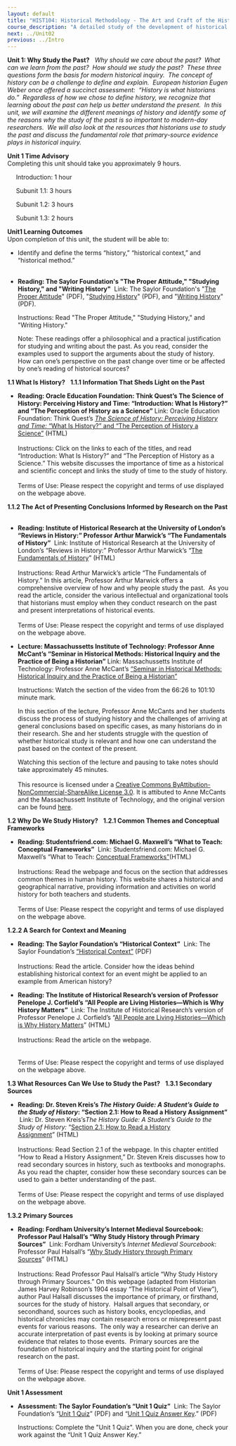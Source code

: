 ```yaml
---
layout: default
title: "HIST104: Historical Methodology - The Art and Craft of the Historian"
course_description: "A detailed study of the development of historical study as a distinct pursuit, focusing on historical research methods and the latest resources available to historians."
next: ../Unit02
previous: ../Intro
---
```

**Unit 1: Why Study the Past?** <span id="1"></span> 
*Why should we care about the past?  What can we learn from the past? 
How should we study the past?  These three questions form the basis for
modern historical inquiry.  The concept of history can be a challenge to
define and explain.  European historian Eugen Weber once offered a
succinct assessment:  “History is what historians do.”  Regardless of
how we chose to define history, we recognize that learning about the
past can help us better understand the present.  In this unit, we will
examine the different meanings of history and identify some of the
reasons why the study of the past is so important to modern-day
researchers.  We will also look at the resources that historians use to
study the past and discuss the fundamental role that primary-source
evidence plays in historical inquiry.*

**Unit 1 Time Advisory**  
Completing this unit should take you approximately 9 hours.  
  
      Introduction: 1 hour  
  
      Subunit 1.1: 3 hours  
  
      Subunit 1.2: 3 hours  
  
      Subunit 1.3: 2 hours

**Unit1 Learning Outcomes**  
Upon completion of this unit, the student will be able to:  
-   Identify and define the terms “history,” “historical context,” and
    “historical method.”  
      

-   **Reading: The Saylor Foundation's "The Proper Attitude," "Studying
    History," and "Writing History"**
     Link: The Saylor Foundation's "[The Proper
    Attitude](http://www.saylor.org/site/wp-content/uploads/2012/07/HIST104-1.1-ProperAttitude-FINAL.pdf)"
    (PDF), "[Studying
    History](http://www.saylor.org/site/wp-content/uploads/2012/07/HIST104-1.2-StudyingHistory-FINAL.pdf)"
    (PDF), and "[Writing
    History](http://www.saylor.org/site/wp-content/uploads/2012/07/HIST104-1.3-WritingHistory-FINAL.pdf)"
    (PDF).  
      
     <span>Instructions: Read "The Proper Attitude," "Studying History,"
    and "Writing History."</span>  
      
     <span>Note: These readings offer a philosophical and a practical
    justification for studying and writing about the past. As you read,
    consider the examples used to support the arguments about the study
    of history. How can one’s perspective on the past change over time
    or be affected by one’s reading of historical sources?</span>  

**1.1 What Is History?** <span id="1.1"></span> 
**1.1.1 Information That Sheds Light on the Past** <span
id="1.1.1"></span> 
-   **Reading: Oracle Education Foundation: Think Quest’s The Science of
    History: Perceiving History and Time: “Introduction: What Is
    History?” and “The Perception of History as a Science”**
    Link: Oracle Education Foundation: Think Quest’s [*The Science of
    History: Perceiving History and Time:* “What Is History?” and “The
    Perception of History a
    Science”](http://wayback.archive-it.org/3635/20130913025254/http://library.thinkquest.org/06aug/02088/) (HTML)  
        
     Instructions: Click on the links to each of the titles, and read
    “Introduction: What Is History?” and “The Perception of History as a
    Science.” This website discusses the importance of time as a
    historical and scientific concept and links the study of time to the
    study of history.  
        
     Terms of Use: Please respect the copyright and terms of use
    displayed on the webpage above.  

**1.1.2 The Act of Presenting Conclusions Informed by Research on the
Past** <span id="1.1.2"></span> 
-   **Reading: Institute of Historical Research at the University of
    London’s “Reviews in History:” Professor Arthur Marwick’s “The
    Fundamentals of History”**
     Link: Institute of Historical Research at the University of
    London’s “Reviews in History:” Professor Arthur Marwick’s “[The
    Fundamentals of
    History](http://www.history.ac.uk/ihr/Focus/Whatishistory/marwick1.html)”
    (HTML)  
        
     Instructions: Read Arthur Marwick’s article “The Fundamentals of
    History.” In this article, Professor Arthur Marwick offers a
    comprehensive overview of how and why people study the past.  As you
    read the article, consider the various intellectual and
    organizational tools that historians must employ when they conduct
    research on the past and present interpretations of historical
    events.  
        
     Terms of Use: Please respect the copyright and terms of use
    displayed on the webpage above.  

-   **Lecture: Massachussetts Institute of Technology: Professor Anne
    McCant’s “Seminar in Historical Methods: Historical Inquiry and the
    Practice of Being a Historian”**
    Link: Massachussetts Institute of Technology: Professor Anne
    McCant’s [“Seminar in Historical Methods: Historical Inquiry and the
    Practice of Being a
    Historian”](http://ocw.mit.edu/courses/history/21h-931-seminar-in-historical-methods-spring-2004/video-lectures/session-2/)  
      
     Instructions: Watch the section of the video from the 66:26 to
    101:10 minute mark.  
      
     In this section of the lecture, Professor Anne McCants and her
    students discuss the process of studying history and the challenges
    of arriving at general conclusions based on specific cases, as many
    historians do in their research. She and her students struggle with
    the question of whether historical study is relevant and how one can
    understand the past based on the context of the present.  
      
     Watching this section of the lecture and pausing to take notes
    should take approximately 45 minutes.  
        
     This resource is licensed under a [Creative Commons
    ByAttibution-NonCommercial-ShareAlike License
    3.0](http://creativecommons.org/licenses/by-nc-sa/3.0/). It is
    attibuted to Anne McCants and the Massachussett Institute of
    Technology, and the original version can be found
    [here](http://ocw.mit.edu/courses/history/21h-931-seminar-in-historical-methods-spring-2004/index.htm).

**1.2 Why Do We Study History?** <span id="1.2"></span> 
**1.2.1 Common Themes and Conceptual Frameworks** <span
id="1.2.1"></span> 
-   **Reading: Studentsfriend.com: Michael G. Maxwell’s “What to Teach:
    Conceptual Frameworks”**
     Link: Studentsfriend.com: Michael G. Maxwell’s “What to Teach:
    [Conceptual
    Frameworks”](http://www.studentsfriend.com/onhist/frame.html)(HTML)  
        
     Instructions: Read the webpage and focus on the section that
    addresses common themes in human history. This website shares a
    historical and geographical narrative, providing information and
    activities on world history for both teachers and students.  
        
     Terms of Use: Please respect the copyright and terms of use
    displayed on the webpage above.

**1.2.2 A Search for Context and Meaning** <span id="1.2.2"></span> 
-   **Reading: The Saylor Foundation’s “Historical Context”**
     Link: The Saylor Foundation’s [“Historical
    Context”](http://www.saylor.org/site/wp-content/uploads/2012/07/HIST104-1.2.2-HistoricalContext-FINAL.pdf)
    (PDF)  
        
     Instructions: Read the article. Consider how the ideas behind
    establishing historical context for an event might be applied to an
    example from American history?

-   **Reading: The Institute of Historical Research’s version of
    Professor Penelope J. Corfield’s “All People are Living
    Histories—Which is Why History Matters”**
     Link: The Institute of Historical Research’s version of Professor
    Penelope J. Corfield’s “[All People are Living Histories—Which is
    Why History
    Matters](http://www.history.ac.uk/makinghistory/resources/articles/why_history_matters.html)” (HTML)  
        
     Instructions: Read the article on the webpage.  
        
        
     Terms of Use: Please respect the copyright and terms of use
    displayed on the webpage above.

**1.3 What Resources Can We Use to Study the Past?** <span
id="1.3"></span> 
**1.3.1 Secondary Sources** <span id="1.3.1"></span> 
-   **Reading: Dr. Steven Kreis’s *The History Guide: A Student’s Guide
    to the Study of History*: “Section 2.1: How to Read a History
    Assignment”**
     Link: Dr. Steven Kreis’s*The History Guide: A Student’s Guide to
    the Study of History:* “[Section 2.1: How to Read a History
    Assignment](http://www.historyguide.org/guide/read.html)” (HTML)  
        
     Instructions: Read Section 2.1 of the webpage. In this chapter
    entitled “How to Read a History Assignment,” Dr. Steven Kreis
    discusses how to read secondary sources in history, such as
    textbooks and monographs.  As you read the chapter, consider how
    these secondary sources can be used to gain a better understanding
    of the past.  
        
     Terms of Use: Please respect the copyright and terms of use
    displayed on the webpage above.

**1.3.2 Primary Sources** <span id="1.3.2"></span> 
-   **Reading: Fordham University’s Internet Medieval Sourcebook:
    Professor Paul Halsall’s “Why Study History through Primary
    Sources”**
     Link: Fordham University’s *Internet Medieval Sourcebook*:
    Professor Paul Halsall’s “[Why Study History through Primary
    Sources](http://www.fordham.edu/halsall/source/robinson-sources.html)” (HTML)  
        
     Instructions: Read Professor Paul Halsall’s article “Why Study
    History through Primary Sources.” On this webpage (adapted from
    Historian James Harvey Robinson’s 1904 essay “The Historical Point
    of View”), author Paul Halsall discusses the importance of primary,
    or firsthand, sources for the study of history.  Halsall argues that
    secondary, or secondhand, sources such as history books,
    encyclopedias, and historical chronicles may contain research errors
    or misrepresent past events for various reasons.  The only way a
    researcher can derive an accurate interpretation of past events is
    by looking at primary source evidence that relates to those events. 
    Primary sources are the foundation of historical inquiry and the
    starting point for original research on the past.  
        
     Terms of Use: Please respect the copyright and terms of use
    displayed on the webpage above.

**Unit 1 Assessment** <span id="1.4"></span> 
-   **Assessment: The Saylor Foundation’s “Unit 1 Quiz”**
     Link: The Saylor Foundation’s “[Unit 1
    Quiz](http://www.saylor.org/site/wp-content/uploads/2011/05/HIST104-Unit1Quiz.pdf)”
    (PDF) and “[Unit 1 Quiz Answer
    Key](http://www.saylor.org/site/wp-content/uploads/2011/05/HIST104-Unit1QuizAnswerKey.pdf).”
    (PDF)  
      
     Instructions: Complete the "Unit 1 Quiz". When you are done, check
    your work against the “Unit 1 Quiz Answer Key.”


